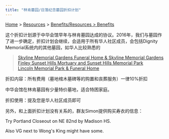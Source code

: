 ```yaml
---
title: "林肯墓园/日落纪念墓园折扣计划"
---
```


[Home](https://pdxchinese.org/) > [Resources](https://pdxchinese.org/resources/) > [Benefits/Resources > Benefits](https://pdxchinese.org/resources/benefits/resources/)


这个折扣计划源于中华会馆早年与林肯墓园达成的协议。2016年，我们与墓园作了进一步确定，折扣计划会继续，会适用于所有华人社区成员，会包括Dignity Memorial系统内的其他墓园，如华人比较熟悉的

> [Skyline Memorial Gardens Funeral Home & Skyline Memorial Gardens](https://www.dignitymemorial.com/funeral-homes/portland-or/skyline-memorial-gardens-funeral-home/2433)  
> [Finley Sunset Hills Mortuary and Sunset Hills Memorial Park](https://www.dignitymemorial.com/funeral-homes/portland-or/finley-sunset-hills-mortuary/9588)  
> [Lincoln Memorial Park & Funeral Home](https://www.dignitymemorial.com/funeral-homes/portland-or/lincoln-memorial-park-funeral-home/4209)  

折扣内容：所有费用（墓地棺木墓碑等的购置和丧葬服务）一律10%折扣

中华会馆在林肯墓园有少量特价墓地，适合特困家庭。

折扣使用：提及您是华人社区成员即可

另外，和上面折扣计划没有关系的，群友Simon提供购买寿衣的信息：

Try Portland Closeout on NE 82nd by Madison HS.

Also VG next to Wong's King might have some.
